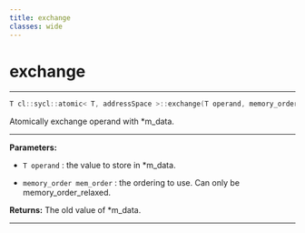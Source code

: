 ```yaml
---
title: exchange
classes: wide
---
```

# exchange

---

```cpp
T cl::sycl::atomic< T, addressSpace >::exchange(T operand, memory_order mem_order=memory_order::relaxed)
```


Atomically exchange operand with *m_data. 


---
**Parameters:**

 - `T operand`
: the value to store in *m_data. 

 - `memory_order mem_order`
: the ordering to use. Can only be memory_order_relaxed. 

**Returns:** The old value of *m_data. 

---
